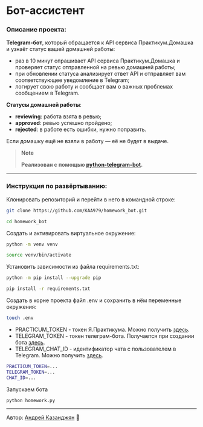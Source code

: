 # Бот-ассистент
### Описание проекта:
**Telegram-бот**, который обращается к API сервиса Практикум.Домашка и узнаёт статус вашей домашней работы:
- раз в 10 минут опрашивает API сервиса Практикум.Домашка и проверяет статус отправленной на ревью домашней работы;
- при обновлении статуса анализирует ответ API и отправляет вам соответствующее уведомление в Telegram;
- логирует свою работу и сообщает вам о важных проблемах сообщением в Telegram.

**Статусы домашней работы**:

- **reviewing**: работа взята в ревью;
- **approved**: ревью успешно пройдено;
- **rejected**: в работе есть ошибки, нужно поправить.

Если домашку ещё не взяли в работу — её не будет в выдаче.

> **Note**
> 
> **Реализован с помощью [python-telegram-bot](https://github.com/python-telegram-bot/python-telegram-bot).**

---
### Инструкция по развёртыванию:

Клонировать репозиторий и перейти в него в командной строке:

```bash
git clone https://github.com/KAA979/homework_bot.git
```
```bash
cd homework_bot
```

Cоздать и активировать виртуальное окружение:

```bash
python -m venv venv
```
```bash
source venv/bin/activate
```

Установить зависимости из файла requirements.txt:

```bash
python -m pip install --upgrade pip
```
```bash
pip install -r requirements.txt
```
Создать в корне проекта файл .env и сохранить в нём переменные окружения:
```bash
touch .env
```
- PRACTICUM_TOKEN - токен Я.Практикума. Можно получить [здесь](https://oauth.yandex.ru/authorize?response_type=token&client_id=1d0b9dd4d652455a9eb710d450ff456a).
- TELEGRAM_TOKEN - токен телеграм-бота. Получается при создании бота [здесь](https://t.me/BotFather).
- TELEGRAM_CHAT_ID - идентификатор чата с пользователем в Telegram. Можно получить [здесь](https://t.me/userinfobot).
```bash
PRACTICUM_TOKEN=...
TELEGRAM_TOKEN=...
CHAT_ID=...
```
Запускаем бота
```bash
python homework.py
```

---
Автор: [Андрей Казанджян](https://github.com/KAA979) &#128013;
